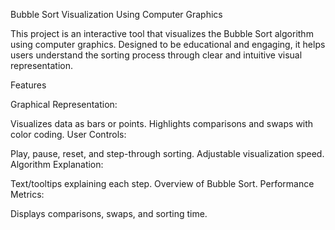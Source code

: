 Bubble Sort Visualization Using Computer Graphics

This project is an interactive tool that visualizes the Bubble Sort algorithm using computer graphics. Designed to be educational and engaging, it helps users understand the sorting process through clear and intuitive visual representation.

Features

Graphical Representation:

Visualizes data as bars or points.
Highlights comparisons and swaps with color coding.
User Controls:

Play, pause, reset, and step-through sorting.
Adjustable visualization speed.
Algorithm Explanation:

Text/tooltips explaining each step.
Overview of Bubble Sort.
Performance Metrics:

Displays comparisons, swaps, and sorting time.
